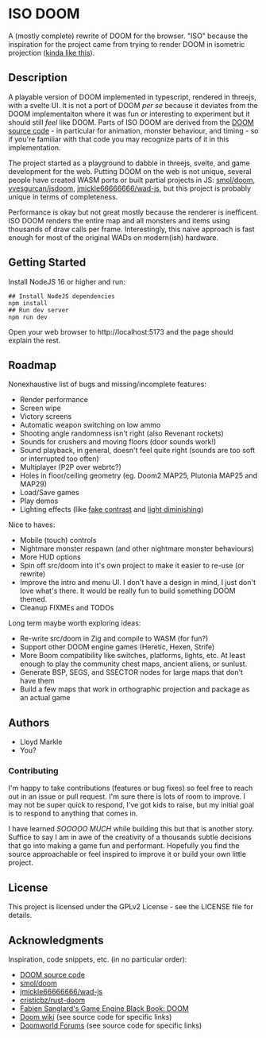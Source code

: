 # ISO DOOM

A (mostly complete) rewrite of DOOM for the browser. "ISO" because the inspiration for the project came from trying to render DOOM in isometric projection ([kinda like this](https://www.doomworld.com/forum/topic/126329-top-down-isometric-view-from-a-wad-file/)).

## Description

A playable version of DOOM implemented in typescript, rendered in threejs, with a svelte UI. It is not a port of DOOM _per se_ because it deviates from the DOOM implementaiton where it was fun or interesting to experiment but it should still _feel_ like DOOM. Parts of ISO DOOM are derived from the [DOOM source code](https://github.com/id-Software/DOOM) - in particular for animation, monster behaviour, and timing - so if you're familiar with that code you may recognize parts of it in this implementation.

The project started as a playground to dabble in threejs, svelte, and game development for the web. Putting DOOM on the web is not unique, several people have created WASM ports or built partial projects in JS: [smol/doom](https://github.com/smol/doom), [yvesgurcan/jsdoom](https://github.com/yvesgurcan/jsdoom), [jmickle66666666/wad-js](https://github.com/jmickle66666666/wad-js), but this project is probably unique in terms of completeness.

Performance is okay but not great mostly because the renderer is inefficent. ISO DOOM renders the entire map and all monsters and items using thousands of draw calls per frame. Interestingly, this naive approach is fast enough for most of the original WADs on modern(ish) hardware.

## Getting Started

Install NodeJS 16 or higher and run:
```
## Install NodeJS dependencies
npm install
## Run dev server
npm run dev
```
Open your web browser to http://localhost:5173 and the page should explain the rest.

## Roadmap

Nonexhaustive list of bugs and missing/incomplete features:

* Render performance
* Screen wipe
* Victory screens
* Automatic weapon switching on low ammo
* Shooting angle randomness isn't right (also Revenant rockets)
* Sounds for crushers and moving floors (door sounds work!)
* Sound playback, in general, doesn't feel quite right (sounds are too soft or interrupted too often)
* Multiplayer (P2P over webrtc?)
* Holes in floor/ceiling geometry (eg. Doom2 MAP25, Plutonia MAP25 and MAP29)
* Load/Save games
* Play demos
* Lighting effects (like [fake contrast](https://doomwiki.org/wiki/Fake_contrast) and [light diminishing](https://doomwiki.org/wiki/Light_diminishing))

Nice to haves:

* Mobile (touch) controls
* Nightmare monster respawn (and other nightmare monster behaviours)
* More HUD options
* Spin off src/doom into it's own project to make it easier to re-use (or rewrite)
* Improve the intro and menu UI. I don't have a design in mind, I just don't love what's there. It would be really fun to build something DOOM themed.
* Cleanup FIXMEs and TODOs

Long term maybe worth exploring ideas:

* Re-write src/doom in Zig and compile to WASM (for fun?)
* Support other DOOM engine games (Heretic, Hexen, Strife)
* More Boom compatibility like switches, platforms, lights, etc. At least enough to play the community chest maps, ancient aliens, or sunlust.
* Generate BSP, SEGS, and SSECTOR nodes for large maps that don't have them
* Build a few maps that work in orthographic projection and package as an actual game

## Authors

* Lloyd Markle
* You?

### Contributing
I'm happy to take contributions (features or bug fixes) so feel free to reach out in an issue or pull request. I'm sure there is lots of room to improve. I may not be super quick to respond, I've got kids to raise, but my initial goal is to respond to anything that comes in.

I have learned _SOOOOO MUCH_ while building this but that is another story. Suffice to say I am in awe of the creativity of a thousands subtle decisions that go into making a game fun and performant. Hopefully you find the source approachable or feel inspired to improve it or build your own little project.

## License

This project is licensed under the GPLv2 License - see the LICENSE file for details.

## Acknowledgments

Inspiration, code snippets, etc. (in no particular order):

* [DOOM source code](https://github.com/id-Software/DOOM)
* [smol/doom](https://github.com/smol/doom)
* [jmickle66666666/wad-js](https://github.com/jmickle66666666/wad-js)
* [cristicbz/rust-doom](https://github.com/cristicbz/rust-doom)
* [Fabien Sanglard's Game Engine Black Book: DOOM](https://fabiensanglard.net/gebbdoom/)
* [Doom wiki](https://doomwiki.org/) (see source code for specific links)
* [Doomworld Forums](https://www.doomworld.com/forum/) (see source code for specific links)